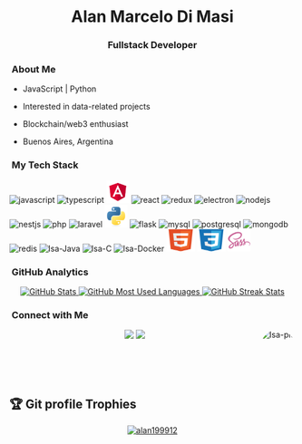 <h1 align="center">Alan Marcelo Di Masi</h1>
<h3 align="center">Fullstack Developer</h3>

### &nbsp;About Me

- JavaScript | Python

- Interested in data-related projects

- Blockchain/web3 enthusiast

- Buenos Aires, Argentina

<!-- - My [Resume](https://drive.google.com/) -->

### &nbsp;My Tech Stack
<p align="left">
  <img src="https://cdn.jsdelivr.net/gh/devicons/devicon@v2.11.0/icons/javascript/javascript-plain.svg" alt="javascript" width="40" height="40"/>
<img src="https://cdn.jsdelivr.net/gh/devicons/devicon@v2.11.0/icons/typescript/typescript-plain.svg" alt="typescript" width="40" height="40"/>
  <img src="https://raw.githubusercontent.com/DennisHartrampf/DennisHartrampf/master/img/angular.svg" alt="materialui" width="40" height="40"/>
<img src="https://cdn.jsdelivr.net/gh/devicons/devicon@v2.11.0/icons/react/react-original.svg" alt="react" width="40" height="40"/>
<img src="https://cdn.jsdelivr.net/gh/devicons/devicon@v2.11.0/icons/redux/redux-original.svg" alt="redux" width="40" height="40"/>
<!-- <img src="https://cdn.jsdelivr.net/gh/devicons/devicon@v2.11.0/icons/nextjs/nextjs-original-wordmark.svg" alt="nextjs" width="40" height="40"/> -->
<img src="https://cdn.jsdelivr.net/gh/devicons/devicon@v2.11.0/icons/electron/electron-original.svg" alt="electron" width="40" height="40"/>
<img src="https://cdn.jsdelivr.net/gh/devicons/devicon@v2.11.0/icons/nodejs/nodejs-plain.svg" alt="nodejs" width="40" height="40"/>
<img src="https://cdn.jsdelivr.net/gh/devicons/devicon@v2.11.0/icons/nestjs/nestjs-plain.svg" alt="nestjs" width="40" height="40"/>
<img src="https://cdn.jsdelivr.net/gh/devicons/devicon@v2.11.0/icons/php/php-plain.svg" alt="php" width="40" height="40"/>
<!-- <img src="https://cdn.jsdelivr.net/gh/devicons/devicon@v2.11.0/icons/symfony/symfony-plain.svg" alt="symfony" width="40" height="40"/> -->
<img src="https://cdn.jsdelivr.net/gh/devicons/devicon@v2.11.0/icons/laravel/laravel-plain.svg" alt="laravel" width="40" height="40"/>
<img alt="Isa-Python" height="40" width="40" src="https://raw.githubusercontent.com/devicons/devicon/master/icons/python/python-original.svg">
<img src="https://cdn.jsdelivr.net/gh/devicons/devicon@v2.11.0/icons/flask/flask-original.svg" alt="flask" width="40" height="40"/>
<img src="https://cdn.jsdelivr.net/gh/devicons/devicon@v2.11.0/icons/mysql/mysql-plain-wordmark.svg" alt="mysql" width="40" height="40"/>
<img src="https://cdn.jsdelivr.net/gh/devicons/devicon@v2.11.0/icons/postgresql/postgresql-plain.svg" alt="postgresql" width="40" height="40"/>
<img src="https://cdn.jsdelivr.net/gh/devicons/devicon@v2.11.0/icons/mongodb/mongodb-plain-wordmark.svg" alt="mongodb" width="40" height="40"/>
<img src="https://cdn.jsdelivr.net/gh/devicons/devicon@v2.11.0/icons/redis/redis-plain.svg" alt="redis" width="40" height="40"/>
<img alt="Isa-Java" height="40" width="50" src="https://cdn.jsdelivr.net/gh/devicons/devicon/icons/java/java-original.svg"> 
 <img alt="Isa-C" height="40" width="50" src="https://cdn.jsdelivr.net/gh/devicons/devicon/icons/c/c-original.svg">
 <img alt="Isa-Docker" height="40" width="50" src="https://cdn.jsdelivr.net/gh/devicons/devicon/icons/docker/docker-original.svg">
  <img alt="Isa-HTML" height="40" width="50" src="https://raw.githubusercontent.com/devicons/devicon/master/icons/html5/html5-original.svg">
<img alt="Isa-CSS" height="40" width="50" src="https://raw.githubusercontent.com/devicons/devicon/master/icons/css3/css3-original.svg">
 <img src="https://raw.githubusercontent.com/devicons/devicon/master/icons/sass/sass-original.svg" alt="sass" width="40" height="40" />


### &nbsp;GitHub Analytics
  
<p align="center">
<a href="https://github.com/luisignaciocc">
  <img src="https://github-readme-stats.vercel.app/api?username=alan199912&title_color=6FDA44&text_color=FFFFFF&show_icons=true&icon_color=6FDA44&include_all_commits=true&count_private=true&theme=synthwave" alt="GitHub Stats" height="200" />
  <img src="https://github-readme-stats.vercel.app/api/top-langs?username=alan199912&layout=compact&title_color=6FDA44&text_color=FFFFFF&theme=synthwave" alt="GitHub Most Used Languages" height="200" />
  <img src="https://github-readme-streak-stats.herokuapp.com/?user=alan199912&theme=synthwave&date_format=j%20M%5B%20Y%5D&currStreakLabel=6FDA44&fire=6FDA44&ring=6FDA44" alt="GitHub Streak Stats" height="200" />
</a>
</p>

### &nbsp;Connect with Me

<p align="center">
<a href="https://www.linkedin.com/in/alan-di-masi/"><img src="https://img.shields.io/badge/-Alan%20Di%20Masi-0077B5?style=flat-square&logo=Linkedin&logoColor=white"/></a>
<a href="mailto:alan199912@gmail.com"><img src="https://img.shields.io/badge/-alan199912-D14836?style=flat-square&logo=Gmail&logoColor=white"/></a>
  
  <img align="right" alt="Isa-pic" height="150" style="border-radius:50px;" src="https://media1.giphy.com/media/3oKIPnAiaMCws8nOsE/200.gif">
</div> <br><br><br><br><br>

## :trophy: Git profile Trophies
<p align="center"> <a href="https://github.com/ryo-ma/github-profile-trophy"><img src="https://github-profile-trophy.vercel.app/?username=alan199912&layout=compact&theme=algolia" alt="alan199912" /></a> </p>
